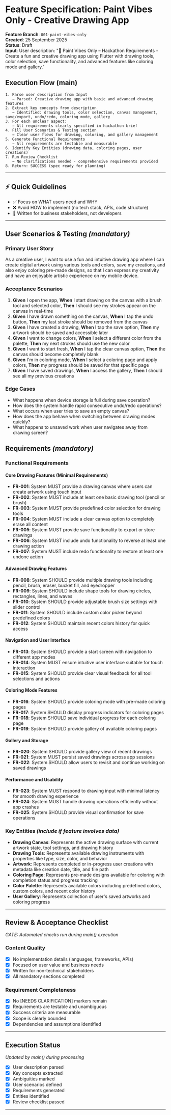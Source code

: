 # Feature Specification: Paint Vibes Only - Creative Drawing App

**Feature Branch**: `001-paint-vibes-only`  
**Created**: 25 September 2025  
**Status**: Draft  
**Input**: User description: "🎨 Paint Vibes Only – Hackathon Requirements - Create a fun and creative drawing app using Flutter with drawing tools, color selection, save functionality, and advanced features like coloring mode and gallery."

## Execution Flow (main)
```
1. Parse user description from Input
   → Parsed: Creative drawing app with basic and advanced drawing features
2. Extract key concepts from description
   → Identified: drawing tools, color selection, canvas management, save/export, undo/redo, coloring mode, gallery
3. For each unclear aspect:
   → All requirements clearly specified in hackathon brief
4. Fill User Scenarios & Testing section
   → Clear user flows for drawing, coloring, and gallery management
5. Generate Functional Requirements
   → All requirements are testable and measurable
6. Identify Key Entities (drawing data, coloring pages, user creations)
7. Run Review Checklist
   → No clarifications needed - comprehensive requirements provided
8. Return: SUCCESS (spec ready for planning)
```

---

## ⚡ Quick Guidelines
- ✅ Focus on WHAT users need and WHY
- ❌ Avoid HOW to implement (no tech stack, APIs, code structure)
- 👥 Written for business stakeholders, not developers

---

## User Scenarios & Testing *(mandatory)*

### Primary User Story
As a creative user, I want to use a fun and intuitive drawing app where I can create digital artwork using various tools and colors, save my creations, and also enjoy coloring pre-made designs, so that I can express my creativity and have an enjoyable artistic experience on my mobile device.

### Acceptance Scenarios
1. **Given** I open the app, **When** I start drawing on the canvas with a brush tool and selected color, **Then** I should see my strokes appear on the canvas in real-time
2. **Given** I have drawn something on the canvas, **When** I tap the undo button, **Then** my last stroke should be removed from the canvas
3. **Given** I have created a drawing, **When** I tap the save option, **Then** my artwork should be saved and accessible later
4. **Given** I want to change colors, **When** I select a different color from the palette, **Then** my next strokes should use the new color
5. **Given** I want to start fresh, **When** I tap the clear canvas option, **Then** the canvas should become completely blank
6. **Given** I'm in coloring mode, **When** I select a coloring page and apply colors, **Then** my progress should be saved for that specific page
7. **Given** I have saved drawings, **When** I access the gallery, **Then** I should see all my previous creations

### Edge Cases
- What happens when device storage is full during save operation?
- How does the system handle rapid consecutive undo/redo operations?
- What occurs when user tries to save an empty canvas?
- How does the app behave when switching between drawing modes quickly?
- What happens to unsaved work when user navigates away from drawing screen?

## Requirements *(mandatory)*

### Functional Requirements

#### Core Drawing Features (Minimal Requirements)
- **FR-001**: System MUST provide a drawing canvas where users can create artwork using touch input
- **FR-002**: System MUST include at least one basic drawing tool (pencil or brush)
- **FR-003**: System MUST provide predefined color selection for drawing tools
- **FR-004**: System MUST include a clear canvas option to completely erase all content
- **FR-005**: System MUST provide save functionality to export or store drawings
- **FR-006**: System MUST include undo functionality to reverse at least one drawing action
- **FR-007**: System MUST include redo functionality to restore at least one undone action

#### Advanced Drawing Features
- **FR-008**: System SHOULD provide multiple drawing tools including pencil, brush, eraser, bucket fill, and eyedropper
- **FR-009**: System SHOULD include shape tools for drawing circles, rectangles, lines, and waves
- **FR-010**: System SHOULD provide adjustable brush size settings with slider control
- **FR-011**: System SHOULD include custom color picker beyond predefined colors
- **FR-012**: System SHOULD maintain recent colors history for quick access

#### Navigation and User Interface
- **FR-013**: System SHOULD provide a start screen with navigation to different app modes
- **FR-014**: System MUST ensure intuitive user interface suitable for touch interaction
- **FR-015**: System SHOULD provide clear visual feedback for all tool selections and actions

#### Coloring Mode Features
- **FR-016**: System SHOULD provide coloring mode with pre-made coloring pages
- **FR-017**: System SHOULD display progress indicators for coloring pages
- **FR-018**: System SHOULD save individual progress for each coloring page
- **FR-019**: System SHOULD provide gallery of available coloring pages

#### Gallery and Storage
- **FR-020**: System SHOULD provide gallery view of recent drawings
- **FR-021**: System MUST persist saved drawings across app sessions
- **FR-022**: System SHOULD allow users to revisit and continue working on saved drawings

#### Performance and Usability  
- **FR-023**: System MUST respond to drawing input with minimal latency for smooth drawing experience
- **FR-024**: System MUST handle drawing operations efficiently without app crashes
- **FR-025**: System SHOULD provide visual confirmation for save operations

### Key Entities *(include if feature involves data)*
- **Drawing Canvas**: Represents the active drawing surface with current artwork state, tool settings, and drawing history
- **Drawing Tools**: Represents available drawing instruments with properties like type, size, color, and behavior
- **Artwork**: Represents completed or in-progress user creations with metadata like creation date, title, and file path
- **Coloring Page**: Represents pre-made designs available for coloring with completion status and progress tracking
- **Color Palette**: Represents available colors including predefined colors, custom colors, and recent color history
- **User Gallery**: Represents collection of user's saved artworks and coloring progress

---

## Review & Acceptance Checklist
*GATE: Automated checks run during main() execution*

### Content Quality
- [x] No implementation details (languages, frameworks, APIs)
- [x] Focused on user value and business needs
- [x] Written for non-technical stakeholders
- [x] All mandatory sections completed

### Requirement Completeness
- [x] No [NEEDS CLARIFICATION] markers remain
- [x] Requirements are testable and unambiguous  
- [x] Success criteria are measurable
- [x] Scope is clearly bounded
- [x] Dependencies and assumptions identified

---

## Execution Status
*Updated by main() during processing*

- [x] User description parsed
- [x] Key concepts extracted
- [x] Ambiguities marked
- [x] User scenarios defined
- [x] Requirements generated
- [x] Entities identified
- [x] Review checklist passed

---
